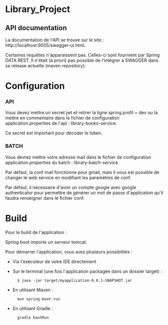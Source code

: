 # Library_Project

## API documentation

La documentation de l'API se trouve sur le site : http://localhost:9005/swagger-ui.html.

Certaines requêtes n'apparaissent pas. Celles-ci sont fournient par Spring DATA REST. 
Il n'était (à priori) pas possible de l'intégrer à SWAGGER dans sa release actuelle (maven repository).

# Configuration

### API

Vous devez mettre un secret jwt et retirer la ligne spring.profil = dev ou la mettre en commentaire dans le fichier de configuration application.properties de l'api : library-books-service. 

Ce secret est important pour décoder le token.

### BATCH

Vous devrez mettre votre adresse mail dans le fichier de configuration application.properties du batch : library-batch-service.

Par défaut, la conf mail fonctionne pour gmail, mais il vous est possible de changer le web service en modifiant les paramètres de conf.


Par défaut, il nécessaire d'avoir un compte google avec google authenticator pour permettre de générer un mot de passe d'application qu'il faudra renseigner dans le fichier conf. 


# Build

Pour le build de l'application : 

Spring boot importe un serveur tomcat.

Pour démarrer l'application, vous avez plusieurs possibilités :

- Via l'exécuteur de votre IDE directement

- Sur le terminal (une fois l'application packagée dans un dossier target) : 
 
        $ java -jar target/myapplication-0.0.1-SNAPSHOT.jar

- En utilisant Maven : 

        mvn spring-boot:run
        
- En utilisant Gradle : 

        gradle bootRun


